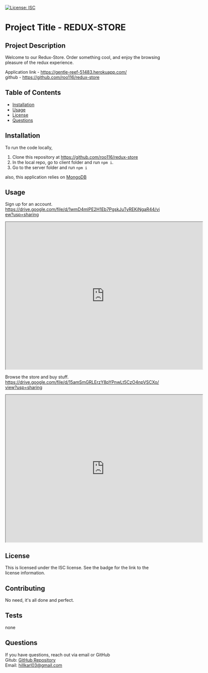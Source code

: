 [![License: ISC](https://img.shields.io/badge/License-ISC-blue.svg)](https://opensource.org/licenses/ISC)
  
# Project Title - REDUX-STORE
  
  
## Project Description
Welcome to our Redux-Store. Order something cool, and enjoy the browsing pleasure of the redux experience.  

Application link - https://gentle-reef-51483.herokuapp.com/  
github - https://github.com/roo116/redux-store
  
## Table of Contents
  - [Installation](#installation)
  - [Usage](#usage)
  - [License](#license)
  - [Questions](#questions)
  
## Installation
To run the code locally, 
1. Clone this repository at https://github.com/roo116/redux-store
2. In the local repo, go to client folder and run `npm i`.
3. Go to the server folder and run `npm i`

also, this application relies on [MongoDB](https://mongodb.com)
  
## Usage
Sign up for an account.
https://drive.google.com/file/d/1wmD4mlPE2H1Eb7PgskJuTyREKiNgaR44/view?usp=sharing  
<iframe src="https://drive.google.com/file/d/15amSmGRLErzY8pYPnwLt5CzO4npVSCXo/preview" width="640" height="480"></iframe>

Browse the store and buy stuff.
https://drive.google.com/file/d/15amSmGRLErzY8pYPnwLt5CzO4npVSCXo/view?usp=sharing
<iframe src="https://drive.google.com/file/d/15amSmGRLErzY8pYPnwLt5CzO4npVSCXo/preview" width="640" height="480"></iframe>



  
## License
This is licensed under the ISC license. See the badge for the link to the license information.
  
## Contributing
No need, it's all done and perfect. 
  
## Tests
none
  
## Questions
If you have questions, reach out via email or GitHub  
Gitub:  [GitHub Repository](https//github.com/roo116)  
Email:  hillkarl03@gmail.com  
  